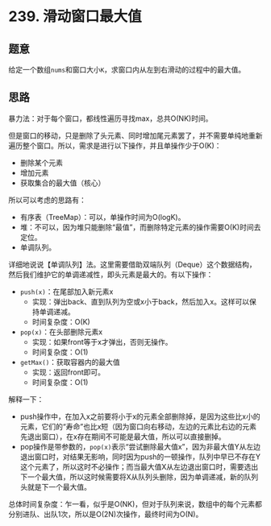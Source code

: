 # 239. 滑动窗口最大值

## 题意

给定一个数组`nums`和窗口大小`K`，求窗口内从左到右滑动的过程中的最大值。

## 思路

暴力法：对于每个窗口，都线性遍历寻找max，总共O(NK)时间。

但是窗口的移动，只是删除了头元素、同时增加尾元素罢了，并不需要单纯地重新遍历整个窗口。所以，需求是进行以下操作，并且单操作少于O(K)：

- 删除某个元素
- 增加元素
- 获取集合的最大值（核心）

所以可以考虑的思路有：

- 有序表（TreeMap）：可以，单操作时间为O(logK)。
- 堆：不可以，因为堆只能删除“最值”，而删除特定元素的操作需要O(K)时间去定位。
- 单调队列。

详细地说说【单调队列】法。这里需要借助双端队列（Deque）这个数据结构，然后我们维护它的单调递减性，即头元素是最大的。有以下操作：

- `push(x)`：在尾部加入新元素x
  - 实现：弹出back、直到队列为空或x小于back，然后加入x。这样可以保持单调递减。
  - 时间复杂度：O(K)
- `pop(x)`：在头部删除元素x
  - 实现：如果front等于x才弹出，否则无操作。
  - 时间复杂度：O(1)
- `getMax()`：获取容器内的最大值
  - 实现：返回front即可。
  - 时间复杂度：O(1)

解释一下：

- push操作中，在加入x之前要将小于x的元素全部删除掉，是因为这些比x小的元素，它们的“寿命”也比x短（因为窗口向右移动，左边的元素比右边的元素先退出窗口），在x存在期间不可能是最大值，所以可以直接删掉。
- pop操作是带参数的，`pop(x)`表示“尝试删除最大值x”，因为非最大值Y从左边退出窗口时，对结果无影响，同时因为push的一顿操作，队列中早已不存在Y这个元素了，所以这时不必操作；而当最大值X从左边退出窗口时，需要选出下一个最大值，所以这时候需要将X从队列头删除，因为单调递减，新的队列头就是下一个最大值。

总体时间复杂度：乍一看，似乎是O(NK)，但对于队列来说，数组中的每个元素都分别进队、出队1次，所以是O(2N)次操作，最终时间为O(N)。

